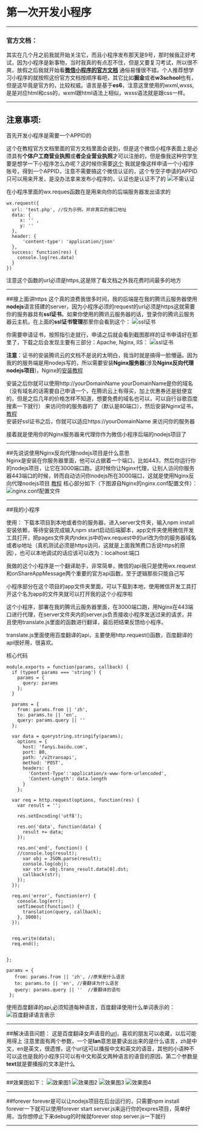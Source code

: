 # 第一次开发小程序

------


### 官方文档：

其实在几个月之前我就开始关注它，而且小程序发布那天是9号，那时候我正好考试，因为小程序是新事物，当时我真的有点忍不住，但是又要复习考试，所以很不爽，放假之后我就开始看[**微信小程序的官方文档**][1]  通俗易懂很不错。个人推荐想学习小程序的就按照这份官方文档按顺序看吧，其它比如**掘金**或者**w3school**也有，但是这毕竟是官方的，比较权威。语言是基于**es6**，注意这里使用的wxml,wxss,是是对应html和css的，wxml跟html语法上相似，wxss语法就是跟css一样。

------

## 注意事项:

首先开发小程序是需要一个APPID的

这个在教程官方文档里面的官方文档里面会说到，但是这个微信小程序表面上是必须具有**个体户工商营业执照**或**者企业营业执照**才可以注册的，但是像我这种穷学生要是想学一下小程序怎么办呢？这时候你需要[这个][2] 我就是像这样申请一个小程序账号，得到一个APPID，注意不需要搞这个微信认证的，这个专空子申请的APPID只可以用来开发，是没办法拿来发布小程序的，认证也是认证不了的
![不需认证][3]

在小程序里面的wx.reques函数在是用来向你的后端服务器发出请求的


```
wx.request({
  url: 'test.php', //仅为示例，并非真实的接口地址
  data: {
     x: '' ,
     y: ''
  },
  header: {
      'content-type': 'application/json'
  },
  success: function(res) {
    console.log(res.data)
  }
})
``` 
注意这个函数的url必须是https,这是除了看文档之外我花费时间最多的地方

------

##接上面讲https
这个真的浪费我很多时间，我的后端是在我的腾讯云服务器使用**nodejs**语言搭建的server，因为小程序必须的request的url必须是https这就需要你的服务器具有**ssl证书**。如果你使用的腾讯云服务器的话，登录你的腾讯云服务器云主机，在上面的**ssl证书管理**那里你会看到这个：
![ssl证书][4]

你需要申请证书，按照指引走就行，申请之后就会看到截图那样的证书申请好在那里了，下载之后会发现主要有三部分：Apache, Nginx, IIS：
![ssl证书][5]

**注意**：证书的安装腾讯云的文档不是说的太明白，我当时就是搞得一脸懵逼。因为我的的服务端是用nodejs写的，所以需要安装**Nginx服务器**(涉及**Nginx反向代理nodejs项目**)，Nginx的[安装教程][6]

安装之后你就可以使用http://yourDomainName yourDomainName是你的域名（没有域名的话需要自己申请一个，在腾讯云上有得买，加上优惠券还是挺便宜的，但是之后几年的价格怎样不知道，想要免费的域名也可以，可以自行谷歌百度搜素一下就行） 来访问你的服务器的了（默认是80端口），然后安装Nginx证书，[教程][7]  
安装好ssl证书之后，你就可以适应https://yourDomainName 来访问你的服务器

接着就是使用你的Nginx服务器来代理你作为微信小程序后端的nodejs项目了

------

##先说说使用Nginx反向代理nodejs项目是什么意思  
Nginx是安装在你服务器里面，他可以占据着一个端口，比如443，然后你运行你的nodejs项目，让它在3000端口跑，这时候你让Nginx代理，让别人访问你服务器443端口的时候，转而自动访问你nodejs所在3000端口，这就是使用Nginx反向代理nodejs项目 [教程][8] 核心部分如下（下图源自Nginx的nginx.conf配置文件）： 
![nginx.conf配置文件][9]

------

##我的小程序

使用：
下载本项目到本地或者你的服务器，进入server文件夹，输入npm install安装依赖，等待安装完成输入npm start启动后端脚本，app文件夹使用微信开发工具打开，把pages文件夹内ndex.js中的wx.request中的url改为你的服务器域名或者ip地址（真机测试必须是https访问，这就是上面我煞费口舌说https的原因），也可以本地调试的话应该可以改为：localhost:端口

我做的这个小程序是一个翻译助手，非常简单，微信的api我只是使用wx.request和onShareAppMessage两个重要的官方api函数，至于逻辑那些只能自己写

小程序部分在这个项目的app文件夹里面，可以下载到本地，使用微信开发工具打开这个名为app的文件夹就可以打开我的这个小程序啦

这个小程序，部署在我的腾讯云服务器里面，在3000端口跑，用Nginx在443端口进行代理，在server文件夹内的server.js负责接收小程序发送过来的请求，并且使用translate.js里面的函数进行翻译，最后把结果反馈给小程序。

translate.js里面使用百度翻译的api，主要使用http.request()函数，百度翻译的api很好用，很喜欢。

核心代码
```
module.exports = function(params, callback) { 
  if (typeof params === 'string') { 
    params = { 
      query: params 
    }; 
  } 

  params = { 
    from: params.from || 'zh', 
    to: params.to || 'en', 
    query: params.query || '' 
  }; 
   
  var data = querystring.stringify(params); 
    options = { 
      host: 'fanyi.baidu.com', 
      port: 80, 
      path: '/v2transapi', 
      method: 'POST', 
      headers: { 
        'Content-Type':'application/x-www-form-urlencoded', 
        'Content-Length': data.length 
      } 
    }; 
  
  var req = http.request(options, function(res) { 
    var result = ''; 

    res.setEncoding('utf8'); 

    res.on('data', function(data) { 
      result += data; 
    }); 

    res.on('end', function() { 
    //console.log(result);
      var obj = JSON.parse(result);
      console.log(obj);
      var str = obj.trans_result.data[0].dst; 
      callback(str); 
    }); 
  }); 
  
  req.on('error', function(err) { 
    console.log(err); 
    setTimeout(function() { 
      translation(query, callback); 
    }, 3000); 
  }); 
  

  req.write(data); 
  req.end(); 


}; 
```
```
params = { 
   from: params.from || 'zh', //原来是什么语言                
   to: params.to || 'en', //要翻译为什么语言         
   query: params.query || ''  //要翻译的语句
 }; 
```
使用百度翻译的api,必须知道每种语言，百度翻译使用什么单词表示的：
![百度翻译语言表示][10]

------

##解决语音问题：
这是百度翻译女声语音的[url][11]，喜欢的朋友可以收藏，以后可能用得上
注意里面有两个参数，一个是**lan**意思是要读出出来的是什么语言，zh是中文，en是英文，很遗憾，这个url这可以播报中文和英文的语音，其他的小语种不可以这也是我的小程序只可以有中文和英文两种语言的语音的原因，第二个参数是**text**就是要播报的文本是什么

------

##效果图如下：
![效果图1][12]
![效果图2][13]
![效果图3][14]
![效果图4][15]

------

##forever
forever是可以让nodejs项目在后台运行的，只需要npm install forever一下就可以使用forever start server.js来运行你的expres项目，简单好用，当你想停止下来debug的时候就forever stop server.js一下就行

------


  [1]: https://mp.weixin.qq.com/debug/wxadoc/dev/
  [2]: http://www.wxapp-union.com/forum.php?mod=viewthread&tid=495
  [3]: https://github.com/15331094/WeChat-small-program/blob/master/screenshot/filehelper_1484750785063_22.png?raw=true
  [4]: https://github.com/15331094/WeChat-small-program/blob/master/screenshot/filehelper_1484751756841_98.png?raw=true
  [5]: https://github.com/15331094/WeChat-small-program/blob/master/screenshot/filehelper_1484751756841_98.png?raw=true
  [6]: http://www.cnblogs.com/chuncn/archive/2011/10/14/2212291.html
  [7]: http://jingyan.baidu.com/article/63f2362836d90c0208ab3dd9.html
  [8]: http://www.imooc.com/article/1911
  [9]: https://github.com/15331094/WeChat-small-program/blob/master/screenshot/filehelper_1484752408584_87.png?raw=true
  [10]:https://github.com/15331094/WeChat-small-program/blob/master/screenshot/filehelper_1484783947017_44.png?raw=true
  [11]: http://tts.baidu.com/text2audio?lan=zh&ie=UTF-8&text=我是学生
  [12]: https://github.com/15331094/WeChat-small-program/blob/master/screenshot/910618074153886974.png?raw=true
  [13]: https://github.com/15331094/WeChat-small-program/blob/master/screenshot/869412204321258718.png?raw=true
  [14]: https://github.com/15331094/WeChat-small-program/blob/master/screenshot/729930379004726692.png?raw=true
  [15]: https://github.com/15331094/WeChat-small-program/blob/master/screenshot/208763810200817083.png?raw=true
